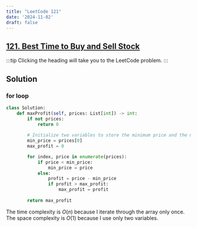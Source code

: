 ```yaml
---
title: "LeetCode 121"
date: '2024-11-02'
draft: false
---
```


## [121. Best Time to Buy and Sell Stock](https://leetcode.com/problems/best-time-to-buy-and-sell-stock/description/)

:::tip
Clicking the heading will take you to the LeetCode problem.
:::

## Solution

### for loop

```python
class Solution:
    def maxProfit(self, prices: List[int]) -> int:
        if not prices:
            return 0
            
        # Initialize two variables to store the minimum price and the maximum profit
        min_price = prices[0]
        max_profit = 0

        for index, price in enumerate(prices):
            if price < min_price:
                min_price = price
            else:
                profit = price - min_price
                if profit > max_profit:
                    max_profit = profit
        
        return max_profit
```

The time complexity is $O(n)$ because I iterate through the array only once. The space complexity is $O(1)$ because I use only two variables.
